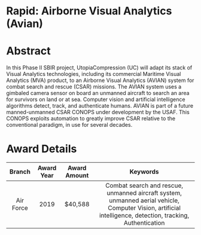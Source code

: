 
Rapid: Airborne Visual Analytics (Avian)
========================================

# Abstract


In this Phase II SBIR project, UtopiaCompression (UC) will adapt its stack of Visual Analytics technologies, including its commercial Maritime Visual Analytics (MVA) product, to an Airborne Visual Analytics (AVIAN) system for combat search and rescue (CSAR) missions. The AVIAN system uses a gimbaled camera sensor on board an unmanned aircraft to search an area for survivors on land or at sea. Computer vision and artificial intelligence algorithms detect, track, and authenticate humans. AVIAN is part of a future manned-unmanned CSAR CONOPS under development by the USAF. This CONOPS exploits automation to greatly improve CSAR relative to the conventional paradigm, in use for several decades.  

# Award Details

|Branch|Award Year|Award Amount|Keywords|
| :---: | :---: | :---: | :---: |
|Air Force|2019|$40,588|Combat search and rescue, unmanned aircraft system, unmanned aerial vehicle, Computer Vision, artificial intelligence, detection, tracking, Authentication|
